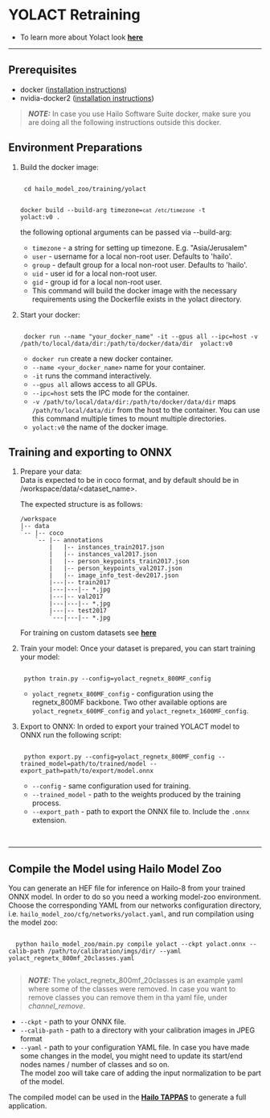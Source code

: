 # YOLACT Retraining
 * To learn more about Yolact look [**here**](https://github.com/hailo-ai/yolact/tree/Model-Zoo-1.5)
---
## Prerequisites
  * docker ([installation instructions](https://docs.docker.com/engine/install/ubuntu/))
  * nvidia-docker2 ([installation instructions](https://docs.nvidia.com/datacenter/cloud-native/container-toolkit/install-guide.html))
  > **_NOTE:_**  In case you use Hailo Software Suite docker, make sure you are doing all the following instructions outside this docker.
## Environment Preparations
1. Build the docker image:
	
	<code stage="docker_build">
	cd <span val="dockerfile_path">hailo_model_zoo/training/yolact</span>

	docker build --build-arg timezone=`cat /etc/timezone` -t yolact:v0 .
	</code>

	the following optional arguments can be passed via --build-arg:

	- `timezone` - a string for setting up timezone. E.g. "Asia/Jerusalem"
	- `user` - username for a local non-root user. Defaults to 'hailo'.
	- `group` - default group for a local non-root user. Defaults to 'hailo'.
	- `uid` - user id for a local non-root user.
	- `gid` - group id for a local non-root user.
	- This command will build the docker image with the necessary requirements using the Dockerfile exists in the yolact directory.
  
2. Start your docker:

	<code stage="docker_run">
	docker run <span val="replace_none">--name "your_docker_name"</span> -it --gpus all --ipc=host -v <span val="local_vol_path">/path/to/local/data/dir</span>:<span val="docker_vol_path">/path/to/docker/data/dir</span>  yolact:v0
	</code>

      - `docker run` create a new docker container.
      - `--name <your_docker_name>` name for your container.
      - `-it` runs the command interactively.
      - `--gpus all` allows access to all GPUs.
      - `--ipc=host` sets the IPC mode for the container.
      - `-v /path/to/local/data/dir:/path/to/docker/data/dir` maps `/path/to/local/data/dir` from the host to the container. You can use this command multiple times to mount multiple directories.
      - `yolact:v0` the name of the docker image.

## Training and exporting to ONNX
1. Prepare your data: <br>
    Data is expected to be in coco format, and by default should be in /workspace/data/<dataset_name>.

    The expected structure is as follows:
    ```
    /workspace
    |-- data
    `-- |-- coco
        `-- |-- annotations
            |   |-- instances_train2017.json
            |   |-- instances_val2017.json
            |   |-- person_keypoints_train2017.json
            |   |-- person_keypoints_val2017.json
            |   |-- image_info_test-dev2017.json
            |---|-- train2017
            |---|---|-- *.jpg
            |---|-- val2017
            |---|---|-- *.jpg
            |---|-- test2017
            `---|---|-- *.jpg
    ```
	For training on custom datasets see [**here**](https://github.com/hailo-ai/yolact/tree/Model-Zoo-1.5#custom-datasets)
  
2. Train your model:
	Once your dataset is prepared, you can start training your model:
	
	<code stage="retrain">
	python train.py --config=yolact_regnetx_800MF_config
	</code>

	* <code>yolact_regnetx_800MF_config</code> - configuration using the regnetx_800MF backbone. Two other available options are <code>yolact_regnetx_600MF_config</code> and <code>yolact_regnetx_1600MF_config</code>.
  
3. Export to ONNX:
	In orded to export your trained YOLACT model to ONNX run the following script:
	
	<code stage="export">
	python export.py --config=yolact_regnetx_800MF_config --trained_model=<span val="docker_path_to_trained_model">path/to/trained/model</span> --export_path=<span val="docker_path_to_onnx">path/to/export/model.onnx</span>
	</code>

	* <code>--config</code> - same configuration used for training.
	* <code>--trained_model</code> - path to the weights produced by the training process.
	* <code>--export_path</code> - path to export the ONNX file to. Include the <code>.onnx</code> extension.

<br>

---

## Compile the Model using Hailo Model Zoo
You can generate an HEF file for inference on Hailo-8 from your trained ONNX model.
In order to do so you need a working model-zoo environment.
Choose the corresponding YAML from our networks configuration directory, i.e. <code>hailo_model_zoo/cfg/networks/yolact.yaml</code>, and run compilation using the model zoo:  
  
  <code stage="compile">
  python <span val="mz_main_path">hailo_model_zoo/main.py</span> compile <span val="replace_none">yolact</span> --ckpt <span val="local_path_to_onnx">yolact.onnx</span> --calib-path <span val="calib_set_path">/path/to/calibration/imgs/dir/</span> --yaml <span val="yaml_file_path">yolact_regnetx_800mf_20classes.yaml</span>
  </code>


> **_NOTE:_** The yolact_regnetx_800mf_20classes is an example yaml where some of the classes were removed. In case you want to remove classes you can remove them in tha yaml file, under *channel_remove*.
  * <code>--ckpt</code> - path to your ONNX file.
  * <code>--calib-path</code> - path to a directory with your calibration images in JPEG format
  * <code>--yaml</code> - path to your configuration YAML file. In case you have made some changes in the model, you might need to update its start/end nodes names / number of classes and so on.  <br>
  The model zoo will take care of adding the input normalization to be part of the model.

The compiled model can be used in the [**Hailo TAPPAS**](https://hailo.ai/developer-zone/tappas-apps-toolkit/) to generate a full application.
